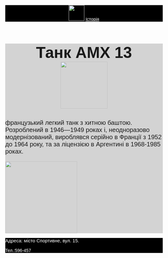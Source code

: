 <html>
    <title>Школа бойових мистецтв</title>
    <body style="font-family:sans-serif">
    <header style="background-color:black">
        <img src="https://learn.logikaschool.com/uploads/2020/10/boxing-1293088_640_0_1602494675.png" height="50px"/>
        <a href="https://uk.wikipedia.org/wiki/%D0%91%D0%BE%D0%B9%D0%BE%D0%B2%D1%96_%D0%BC%D0%B8%D1%81%D1%82%D0%B5%D1%86%D1%82%D0%B2%D0%B0" style="color:white">Історія</a>
    </header>
    <main style="background-color:lightgray">
        <h1 style="font-size:50px; background-color:lightgray; text-align:center"> Танк AMX 13 <br/>
        <img src="https://learn.logikaschool.com/uploads/2020/10/thai-boxing-297023_1280_0_1602496230.png" height="150px"/>
        </h1>
            <p style="font-size:20px">французький легкий танк з хитною баштою. Розроблений в 1946—1949 роках і, неодноразово модернізований, вироблявся серійно в Франції з 1952 до 1964 року, та за ліцензією в Аргентині в 1968-1985 роках. </p>
                <img src="https://upload.wikimedia.org/wikipedia/commons/2/27/AMX-13-.jpg" height="230px"/>
    </main>
    <footer style="background-color:black; color:white;">
        <p style="font-size:15px">Адреса: місто Спортивне, вул. 15.</p>
        <p>Тел.:596-457</p>
    </footer>
    </body>
</html>
